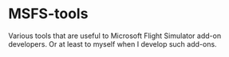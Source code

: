 # MSFS-tools

Various tools that are useful to Microsoft Flight Simulator add-on developers. Or at least to myself when I develop such add-ons.

